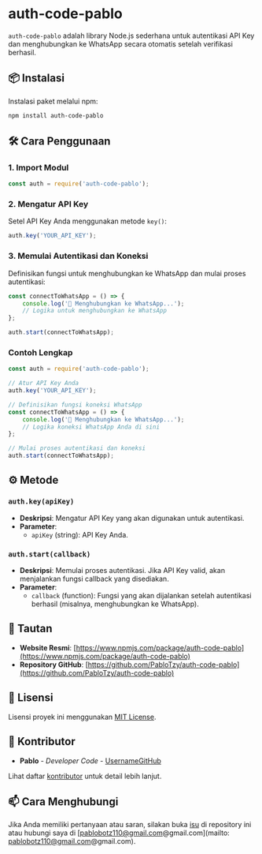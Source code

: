 # auth-code-pablo

`auth-code-pablo` adalah library Node.js sederhana untuk autentikasi API Key dan menghubungkan ke WhatsApp secara otomatis setelah verifikasi berhasil.

## 📦 Instalasi

Instalasi paket melalui npm:

```bash
npm install auth-code-pablo
```

## 🛠️ Cara Penggunaan

### 1. Import Modul

```javascript
const auth = require('auth-code-pablo');
```

### 2. Mengatur API Key

Setel API Key Anda menggunakan metode `key()`:

```javascript
auth.key('YOUR_API_KEY');
```

### 3. Memulai Autentikasi dan Koneksi

Definisikan fungsi untuk menghubungkan ke WhatsApp dan mulai proses autentikasi:

```javascript
const connectToWhatsApp = () => {
    console.log('📱 Menghubungkan ke WhatsApp...');
    // Logika untuk menghubungkan ke WhatsApp
};

auth.start(connectToWhatsApp);
```

### Contoh Lengkap

```javascript
const auth = require('auth-code-pablo');

// Atur API Key Anda
auth.key('YOUR_API_KEY');

// Definisikan fungsi koneksi WhatsApp
const connectToWhatsApp = () => {
    console.log('📱 Menghubungkan ke WhatsApp...');
    // Logika koneksi WhatsApp Anda di sini
};

// Mulai proses autentikasi dan koneksi
auth.start(connectToWhatsApp);
```

## ⚙️ Metode

### `auth.key(apiKey)`

- **Deskripsi**: Mengatur API Key yang akan digunakan untuk autentikasi.
- **Parameter**:
  - `apiKey` (string): API Key Anda.

### `auth.start(callback)`

- **Deskripsi**: Memulai proses autentikasi. Jika API Key valid, akan menjalankan fungsi callback yang disediakan.
- **Parameter**:
  - `callback` (function): Fungsi yang akan dijalankan setelah autentikasi berhasil (misalnya, menghubungkan ke WhatsApp).

## 🔗 Tautan

- **Website Resmi**: [https://www.npmjs.com/package/auth-code-pablo](https://www.npmjs.com/package/auth-code-pablo)
- **Repository GitHub**: [https://github.com/PabloTzy/auth-code-pablo](https://github.com/PabloTzy/auth-code-pablo)

## 📄 Lisensi

Lisensi proyek ini menggunakan [MIT License](./LICENSE).

## 👤 Kontributor

- **Pablo** - *Developer Code* - [UsernameGitHub](https://github.com/PabloTzy)

Lihat daftar [kontributor](https://github.com/username/auth-code-pablo/graphs/contributors) untuk detail lebih lanjut.

## 📫 Cara Menghubungi

Jika Anda memiliki pertanyaan atau saran, silakan buka [isu](https://github.com/username/auth-code-pablo/issues) di repository ini atau hubungi saya di [pablobotz110@gmail.com@gmail.com](mailto: pablobotz110@gmail.com@gmail.com).
